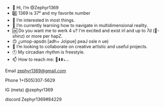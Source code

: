 - 👋 Hi, I’m @Zephyr1369
- #️⃣ 1369 is 37² and my favorite number
- 👀 I’m interested in most things.
- 🌱 I’m currently learning how to navigate in multidimensional reality.
- 🆗️ Do you want me to werk 4 u? I'm excited and exist irl and up to 7d (💎-shinz) or more per hapZ.
- 🙃 ¿umop-apsdn [adh+ Jo\pue] peaJ osle n ue)
- 💞️ I’m looking to collaborate on creative artistic and useful projects.
- 🕚 My circadian rhythm is freestyle.
- 📫 How to reach me: 🔄⬇️⬇️⤵️...

Email zephyr1369@gmail.com

Phone 1+(505)307-5629

IG (meta) @zephyr1369

discord Zephyr1369#84229

<!---
Zephyr1369/Zephyr1369 is a ✨ Vvierd ✨ repository because its `README.md` (this file) appears on your GitHub profile.
You can click the Preview link to take a look at your changes.
--->
